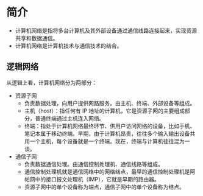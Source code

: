 # 简介

- 计算机网络是指将多台计算机及其外部设备通过通信线路连接起来，实现资源共享和数据通信。
- 计算机网络是计算机技术与通信技术的结合。

## 逻辑网络

从逻辑上看，计算机网络分为两部分：
- 资源子网
  - 负责数据处理，向用户提供网路服务。由主机、终端、外部设备等组成。
  - 主机（host）：指任何有 IP 地址的计算机，它是资源子网的主要组成部分，普通终端通过主机连入网络。
  - 终端：指处于计算机网络最终环节、供用户访问网络的设备，比如手机、笔记本属于移动终端。早期，由于计算机昂贵，往往多个输入输出设备共用一个主机，每个设备就是一个终端。现在，终端与计算机往往混为一谈。
- 通信子网
  - 负责数据通信处理。由通信控制处理机、通信线路等组成。
  - 通信控制处理机就是通信网络中的网络结点，最早的通信控制处理机是阿帕网中的接口报文处理机（IMP），它就是早期的路由器。
  - 资源子网中的单个设备称为端点，通信子网中的单个设备称为结点。
